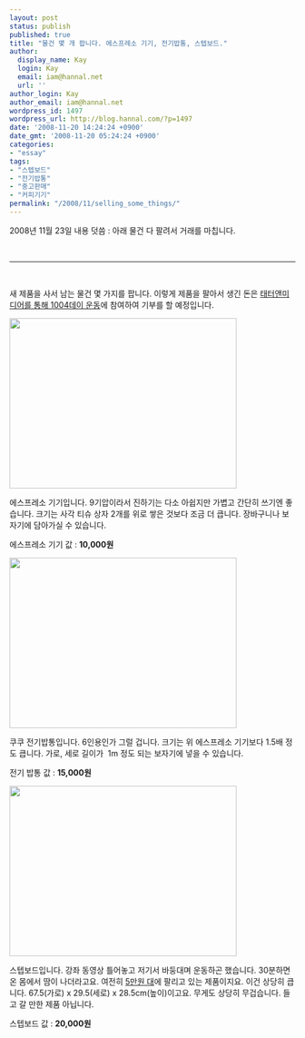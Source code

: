 ```yaml
---
layout: post
status: publish
published: true
title: "물건 몇 개 팝니다. 에스프레소 기기, 전기밥통, 스텝보드."
author:
  display_name: Kay
  login: Kay
  email: iam@hannal.net
  url: ''
author_login: Kay
author_email: iam@hannal.net
wordpress_id: 1497
wordpress_url: http://blog.hannal.com/?p=1497
date: '2008-11-20 14:24:24 +0900'
date_gmt: '2008-11-20 05:24:24 +0900'
categories:
- "essay"
tags:
- "스텝보드"
- "전기밥통"
- "중고판매"
- "커피기기"
permalink: "/2008/11/selling_some_things/"
---
```

<p>2008년 11월 23일 내용 덧씀 : 아래 물건 다 팔려서 거래를 마칩니다.</p>
<p> </p>
<hr /> </p>
<p>새 제품을 사서 남는 물건 몇 가지를 팝니다. 이렇게 제품을 팔아서 생긴 돈은 <a href="http://blog.tattermedia.com/85">태터앤미디어를 통해 1004데이 운동</a>에 참여하여 기부를 할 예정입니다.</p>
<p><img class="aligncenter size-full wp-image-1500" title="에스프레소 기기" src="http://blog.hannal.com/assets/uploads/2008/11/expresso_machine1.jpg" alt="" width="400" height="300" /></p>
<p>에스프레소 기기입니다. 9기압이라서 진하기는 다소 아쉽지만 가볍고 간단히 쓰기엔 좋습니다. 크기는 사각 티슈 상자 2개를 위로 쌓은 것보다 조금 더 큽니다. 장바구니나 보자기에 담아가실 수 있습니다.</p>
<p>에스프레소 기기 값 : <strong>10,000원</strong></p>
<p><img class="aligncenter size-full wp-image-1499" title="전기밥통" src="http://blog.hannal.com/assets/uploads/2008/11/rice_maker1.jpg" alt="" width="400" height="300" /></p>
<p>쿠쿠 전기밥통입니다. 6인용인가 그럴 겁니다. 크기는 위 에스프레소 기기보다 1.5배 정도 큽니다. 가로, 세로 길이가  1m 정도 되는 보자기에 넣을 수 있습니다.</p>
<p>전기 밥통 값 : <strong>15,000원</strong></p>
<p><img class="aligncenter size-full wp-image-1498" title="step_board" src="http://blog.hannal.com/assets/uploads/2008/11/step_board1.jpg" alt="" width="400" height="300" /></p>
<p>스텝보드입니다. 강좌 동영상 틀어놓고 저기서 바둥대며 운동하곤 했습니다. 30분하면 온 몸에서 땀이 나더라고요. 여전히 <a href="http://dreamwiz.bb.co.kr/main/pd/pr_list.php?board_mode=2&amp;w_mode=1&amp;pd_id=652380">5만원 대</a>에 팔리고 있는 제품이지요. 이건 상당히 큽니다. <span>67.5(가로) x 29.5(세로) x 28.5cm(높이)이고요. 무게도 상당히 무겁습니다. 들고 갈 만한 제품 아닙니다.<br />
</span></p>
<p>스텝보드 값 : <strong>20,000원</strong></p>
